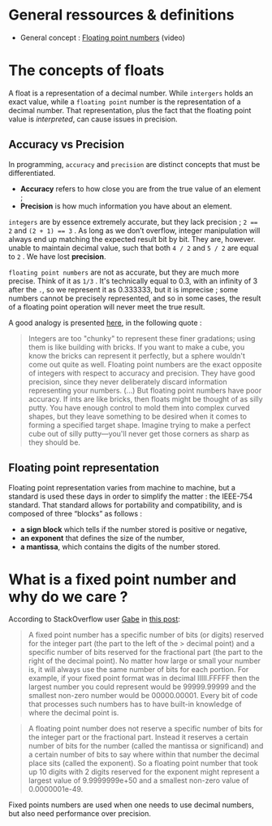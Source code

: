 # General ressources & definitions

- General concept : [Floating point numbers](https://youtu.be/PZRI1IfStY0?si=y4NEsHVebhyHYUgJ) (video)

# The concepts of floats

A float is a representation of a decimal number. While `intergers` holds an exact value, while a `floating point` number is the representation of a decimal number. That representation, plus the fact that the floating point value is *interpreted*, can cause issues in precision.

## Accuracy vs Precision

In programming, `accuracy` and `precision` are distinct concepts that must be differentiated.

- **Accuracy** refers to how close you are from the true value of an element ;
- **Precision** is how much information you have about an element.

`integers` are by essence extremely accurate, but they lack precision ; `2 == 2` and `(2 + 1) == 3` . As long as we don’t overflow, integer manipulation will always end up matching the expected result bit by bit. They are, however. unable to maintain decimal value, such that both `4 / 2` and `5 / 2` are equal to `2` . We have lost **precision**. 

`floating point numbers` are not as accurate, but they are much more precise. Think of it as `1/3` . It's technically equal to 0.3, with an infinity of 3 after the `.`, so we represent it as 0.333333, but it is imprecise ; some numbers cannot be precisely represented, and so in some cases, the result of a floating point operation will never meet the true result. 

A good analogy is presented [here](https://www.cprogramming.com/tutorial/floating_point/understanding_floating_point.html), in the following quote :

> Integers are too "chunky" to represent these finer gradations; using them is like building with bricks. If you want to make a cube, you know the bricks can represent it perfectly, but a sphere wouldn't come out quite as well. Floating point numbers are the exact opposite of integers with respect to accuracy and precision. They have good precision, since they never deliberately discard information representing your numbers. (...) But floating point numbers have poor accuracy. If ints are like bricks, then floats might be thought of as silly putty. You have enough control to mold them into complex curved shapes, but they leave something to be desired when it comes to forming a specified target shape. Imagine trying to make a perfect cube out of silly putty—you'll never get those corners as sharp as they should be.
## Floating point representation

Floating point representation varies from machine to machine, but a standard is used these days in order to simplify the matter : the IEEE-754 standard. That standard allows for portability and compatibility, and is composed  of three “blocks” as follows : 

- **a sign block** which tells if the number stored is positive or negative,
- **an exponent** that defines the size of the number,
- **a mantissa**, which contains the digits of the number stored.

# What is a fixed point number and why do we care ?

According to StackOverflow user [Gabe](https://stackoverflow.com/users/310574/gabe) in [this post](https://stackoverflow.com/questions/7524838/fixed-point-vs-floating-point-number): 

> A fixed point number has a specific number of bits (or digits) reserved for the integer part (the part to the left of the > decimal point) and a specific number of bits reserved for the fractional part (the part to the right of the decimal point). No matter how large or small your number is, it will always use the same number of bits for each portion. For example, if your fixed point format was in decimal IIIII.FFFFF then the largest number you could represent would be 99999.99999 and the smallest non-zero number would be 00000.00001. Every bit of code that processes such numbers has to have built-in knowledge of where the decimal point is.

> A floating point number does not reserve a specific number of bits for the integer part or the fractional part. Instead it reserves a certain number of bits for the number (called the mantissa or significand) and a certain number of bits to say where within that number the decimal place sits (called the exponent). So a floating point number that took up 10 digits with 2 digits reserved for the exponent might represent a largest value of 9.9999999e+50 and a smallest non-zero value of 0.0000001e-49.

Fixed points numbers are used when one needs to use decimal numbers, but also need performance over precision.